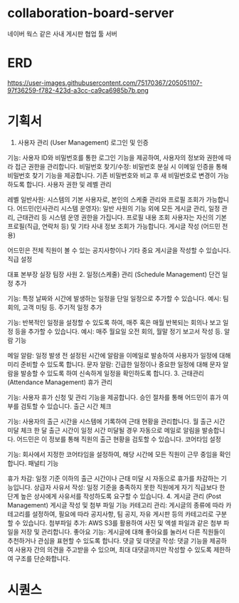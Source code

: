 # collaboration-board-server
네이버 웍스 같은 사내 게시판 협업 툴 서버

# ERD
https://user-images.githubusercontent.com/75170367/205051107-97f36259-f782-423d-a3cc-ca9ca6985b7b.png

# 기획서
1. 사용자 관리 (User Management)
로그인 및 인증

기능: 사용자 ID와 비밀번호를 통한 로그인 기능을 제공하여, 사용자의 정보와 권한에 따라 접근 권한을 관리합니다.
비밀번호 찾기/수정:
비밀번호 분실 시 이메일 인증을 통해 비밀번호 찾기 기능을 제공합니다.
기존 비밀번호와 비교 후 새 비밀번호로 변경이 가능하도록 합니다.
사용자 권한 및 레벨 관리

레벨
일반사원: 시스템의 기본 사용자로, 본인의 스케줄 관리와 프로필 조회가 가능합니다.
어드민(인사관리 시스템 운영자): 일반 사원의 기능 외에 모든 게시글 관리, 일정 관리, 근태관리 등 시스템 운영 권한을 가집니다.
프로필 내용 조회
사용자는 자신의 기본 프로필(직급, 연락처 등) 및 기타 사내 정보 조회가 가능합니다.
게시글 작성 (어드민 전용)

어드민은 전체 직원이 볼 수 있는 공지사항이나 기타 중요 게시글을 작성할 수 있습니다.
직급 설정

대표
본부장
실장
팀장
사원
2. 일정(스케줄) 관리 (Schedule Management)
단건 일정 추가

기능: 특정 날짜와 시간에 발생하는 일정을 단일 일정으로 추가할 수 있습니다.
예시: 팀 회의, 고객 미팅 등.
주기적 일정 추가

기능: 반복적인 일정을 설정할 수 있도록 하여, 매주 혹은 매월 반복되는 회의나 보고 일정 등을 추가할 수 있습니다.
예시: 매주 월요일 오전 회의, 월말 정기 보고서 작성 등.
알람 기능

메일 알람: 일정 발생 전 설정된 시간에 알람을 이메일로 발송하여 사용자가 일정에 대해 미리 준비할 수 있도록 합니다.
문자 알람: 긴급한 일정이나 중요한 일정에 대해 문자 알람을 발송할 수 있도록 하여 신속하게 일정을 확인하도록 합니다.
3. 근태관리 (Attendance Management)
휴가 관리

기능: 사용자 휴가 신청 및 관리 기능을 제공합니다. 승인 절차를 통해 어드민이 휴가 여부를 검토할 수 있습니다.
출근 시간 체크

기능: 사용자의 출근 시간을 시스템에 기록하여 근태 현황을 관리합니다.
월 출근 시간 미달 체크
한 달 출근 시간이 일정 시간 미달될 경우 자동으로 메일로 알림을 발송합니다.
어드민은 이 정보를 통해 직원의 출근 현황을 검토할 수 있습니다.
코어타임 설정

기능: 회사에서 지정한 코어타임을 설정하여, 해당 시간에 모든 직원이 근무 중임을 확인합니다.
패널티 기능

휴가 차감: 일정 기준 이하의 출근 시간이나 근태 미달 시 자동으로 휴가를 차감하는 기능입니다.
상급자 사유서 작성: 일정 기준을 충족하지 못한 직원에게 자기 직급보다 한 단계 높은 상사에게 사유서를 작성하도록 요구할 수 있습니다.
4. 게시글 관리 (Post Management)
게시글 작성 및 첨부 파일 기능
카테고리 관리: 게시글의 종류에 따라 카테고리를 설정하여, 필요에 따라 공지사항, 팀 공지, 자유 게시판 등의 카테고리로 구분할 수 있습니다.
첨부파일 추가:
AWS S3를 활용하여 사진 및 엑셀 파일과 같은 첨부 파일을 저장 및 관리합니다.
좋아요 기능: 게시글에 대해 좋아요를 눌러서 다른 직원들이 추천하거나 관심을 표현할 수 있도록 합니다.
댓글 및 대댓글 작성:
댓글 기능을 제공하여 사용자 간의 의견을 주고받을 수 있으며, 최대 대댓글까지만 작성할 수 있도록 제한하여 구조를 단순화합니다.
# 시퀀스
